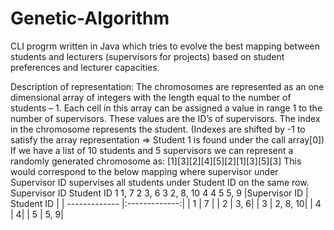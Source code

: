 # Genetic-Algorithm

CLI progrm written in Java which tries to evolve the best mapping between students and lecturers (supervisors for projects) based on student preferences and lecturer capacities.

Description of representation:
The chromosomes are represented as an one dimensional array of integers with the length
equal to the number of students – 1.
Each cell in this array can be assigned a value in range 1 to the number of supervisors.
These values are the ID’s of supervisors.
The index in the chromosome represents the student. (Indexes are shifted by -1 to satisfy the
array representation => Student 1 is found under the call array[0])
If we have a list of 10 students and 5 supervisors we can represent a randomly generated
chromosome as: [1][3][2][4][5][2][1][3][5][3]
This would correspond to the below mapping where supervisor under Supervisor ID supervises
all students under Student ID on the same row.
Supervisor ID Student ID
1 1, 7
2 3, 6
3 2, 8, 10
4 4
5 5, 9
|Supervisor ID     | Student ID |
| ------------- |:-------------:|
| 1 | 7 |
| 2 | 3, 6|
| 3 | 2, 8, 10|
| 4 | 4|
| 5 | 5, 9|
